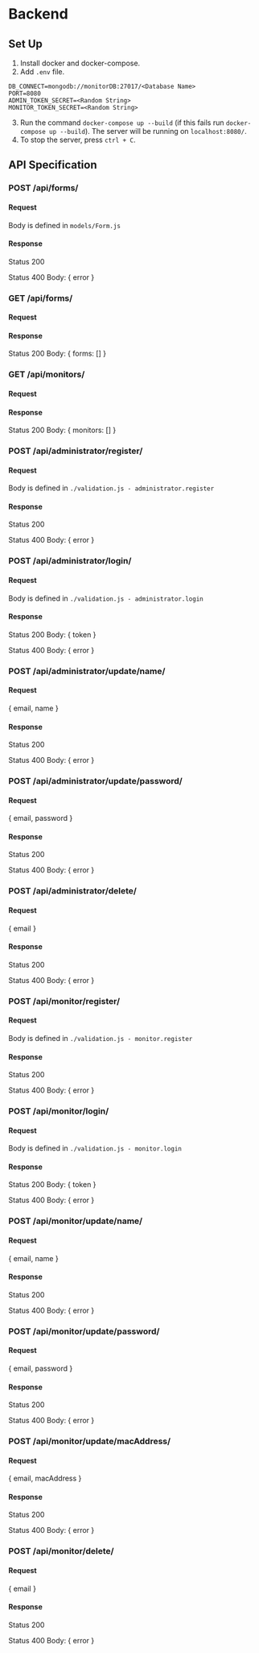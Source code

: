 # Backend

## Set Up

1. Install docker and docker-compose.
2. Add `.env` file.
```
DB_CONNECT=mongodb://monitorDB:27017/<Database Name>
PORT=8080
ADMIN_TOKEN_SECRET=<Random String>
MONITOR_TOKEN_SECRET=<Random String>
```
3. Run the command `docker-compose up --build` (if this fails run `docker-compose up --build`).
    The server will be running on `localhost:8080/`.
4. To stop the server, press `ctrl + C`.

## API Specification

### POST /api/forms/

#### Request

Body is defined in `models/Form.js`

#### Response

Status 200

Status 400
Body: { error }

### GET /api/forms/

#### Request

#### Response

Status 200
Body: { forms: [] }

### GET /api/monitors/

#### Request

#### Response

Status 200
Body: { monitors: [] }

### POST /api/administrator/register/

#### Request

Body is defined in `./validation.js - administrator.register`

#### Response

Status 200

Status 400
Body: { error }

### POST /api/administrator/login/

#### Request

Body is defined in `./validation.js - administrator.login`

#### Response

Status 200
Body: { token }

Status 400
Body: { error }

### POST /api/administrator/update/name/

#### Request

{
    email,
    name
}

#### Response

Status 200

Status 400
Body: { error }

### POST /api/administrator/update/password/

#### Request

{
    email,
    password
}

#### Response

Status 200

Status 400
Body: { error }


### POST /api/administrator/delete/

#### Request

{ email }

#### Response

Status 200

Status 400
Body: { error }

### POST /api/monitor/register/

#### Request

Body is defined in `./validation.js - monitor.register`

#### Response

Status 200

Status 400
Body: { error }

### POST /api/monitor/login/

#### Request

Body is defined in `./validation.js - monitor.login`

#### Response

Status 200
Body: { token }

Status 400
Body: { error }

### POST /api/monitor/update/name/

#### Request

{
    email,
    name
}

#### Response

Status 200

Status 400
Body: { error }

### POST /api/monitor/update/password/

#### Request

{
    email,
    password
}

#### Response

Status 200

Status 400
Body: { error }

### POST /api/monitor/update/macAddress/

#### Request

{
    email,
    macAddress
}

#### Response

Status 200

Status 400
Body: { error }

### POST /api/monitor/delete/

#### Request

{ email }

#### Response

Status 200

Status 400
Body: { error }